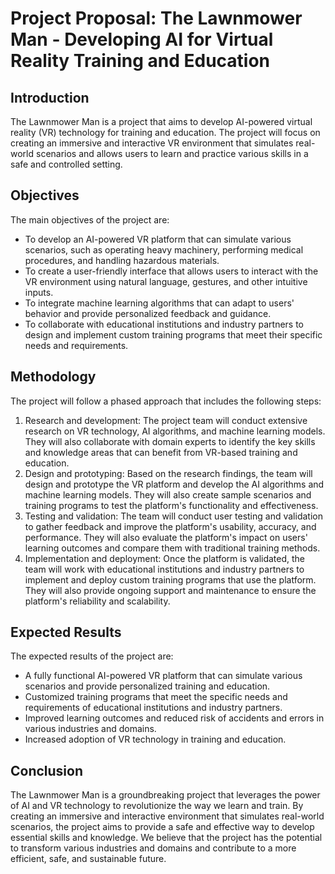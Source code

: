 # Project Proposal: The Lawnmower Man - Developing AI for Virtual Reality Training and Education

## Introduction
The Lawnmower Man is a project that aims to develop AI-powered virtual reality (VR) technology for training and education. The project will focus on creating an immersive and interactive VR environment that simulates real-world scenarios and allows users to learn and practice various skills in a safe and controlled setting.

## Objectives
The main objectives of the project are:
- To develop an AI-powered VR platform that can simulate various scenarios, such as operating heavy machinery, performing medical procedures, and handling hazardous materials.
- To create a user-friendly interface that allows users to interact with the VR environment using natural language, gestures, and other intuitive inputs.
- To integrate machine learning algorithms that can adapt to users' behavior and provide personalized feedback and guidance.
- To collaborate with educational institutions and industry partners to design and implement custom training programs that meet their specific needs and requirements.

## Methodology
The project will follow a phased approach that includes the following steps:
1. Research and development: The project team will conduct extensive research on VR technology, AI algorithms, and machine learning models. They will also collaborate with domain experts to identify the key skills and knowledge areas that can benefit from VR-based training and education.
2. Design and prototyping: Based on the research findings, the team will design and prototype the VR platform and develop the AI algorithms and machine learning models. They will also create sample scenarios and training programs to test the platform's functionality and effectiveness.
3. Testing and validation: The team will conduct user testing and validation to gather feedback and improve the platform's usability, accuracy, and performance. They will also evaluate the platform's impact on users' learning outcomes and compare them with traditional training methods.
4. Implementation and deployment: Once the platform is validated, the team will work with educational institutions and industry partners to implement and deploy custom training programs that use the platform. They will also provide ongoing support and maintenance to ensure the platform's reliability and scalability.

## Expected Results
The expected results of the project are:
- A fully functional AI-powered VR platform that can simulate various scenarios and provide personalized training and education.
- Customized training programs that meet the specific needs and requirements of educational institutions and industry partners.
- Improved learning outcomes and reduced risk of accidents and errors in various industries and domains.
- Increased adoption of VR technology in training and education.

## Conclusion
The Lawnmower Man is a groundbreaking project that leverages the power of AI and VR technology to revolutionize the way we learn and train. By creating an immersive and interactive environment that simulates real-world scenarios, the project aims to provide a safe and effective way to develop essential skills and knowledge. We believe that the project has the potential to transform various industries and domains and contribute to a more efficient, safe, and sustainable future. 
